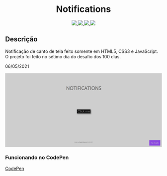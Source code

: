 <h1 align="center">Notifications</h1>

<p align="center">
  
  <a aria-label="HTML5" href="#">
    <img src="https://img.shields.io/badge/HTML5-grey?logo=html5"></img>
  </a>
  <a aria-label="CSS3" href="#">
    <img src="https://img.shields.io/badge/CSS3-grey?logo=css3"></img>
  </a>
   <a aria-label="Javascript" href="#">
    <img src="https://img.shields.io/badge/javascript-grey?logo=javascript"></img>
  </a>
  <a aria-label="um dia" href="#">
    <img src="https://img.shields.io/badge/Dia-7-green"></img>
  </a>
</p>

## Descrição
Notificação de canto de tela feito somente em HTML5, CSS3 e JavaScript. O projeto foi feito no sétimo dia do desafio dos 100 dias.

06/05/2021

<img src="./notification-capa.jpg" align="center"></img>

### Funcionando no CodePen
[CodePen](https://codepen.io/ddparkas/pen/gOmbpJN)